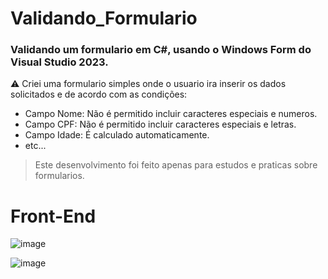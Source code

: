 <h1> Validando_Formulario </h1>

### Validando um formulario em C#, usando o Windows Form do Visual Studio 2023.

⚠️ Criei uma formulario simples onde o usuario ira inserir os dados solicitados e de acordo com as condições:
- Campo Nome: Não é permitido incluir caracteres especiais e numeros.
- Campo CPF: Não é permitido incluir caracteres especiais e letras.
- Campo Idade: É calculado automaticamente.
- etc...

> Este desenvolvimento foi feito apenas para estudos e praticas sobre formularios.

# Front-End

![image](https://github.com/user-attachments/assets/f3046533-24ae-4791-b961-dbd5806d4a0d)

![image](https://github.com/user-attachments/assets/a4a1bd36-0d09-4214-b783-d97b3f1f0ab9)
